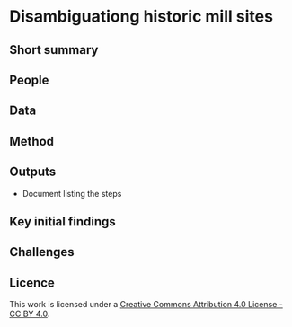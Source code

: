 # Disambiguationg historic mill sites

## Short summary


## People 




## Data



## Method


## Outputs
- Document listing the steps 



## Key initial findings

## Challenges









## Licence 
This work is licensed under a [Creative Commons Attribution 4.0 License - CC BY 4.0](https://creativecommons.org/licenses/by/4.0/).
